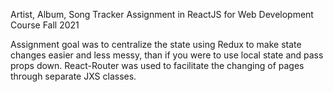 Artist, Album, Song Tracker Assignment in ReactJS for Web Development Course Fall 2021

Assignment goal was to centralize the state using Redux to make state changes easier and less messy, than if you were to use local state and pass props down. 
React-Router was used to facilitate the changing of pages through separate JXS classes.
